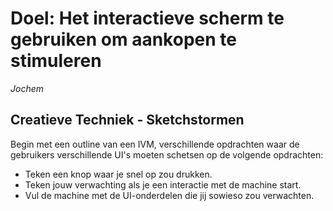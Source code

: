 # Doel: Het interactieve scherm te gebruiken om aankopen te stimuleren
_Jochem_

## Creatieve Techniek - Sketchstormen

Begin met een outline van een IVM, verschillende opdrachten waar de gebruikers verschillende UI's moeten schetsen op de volgende opdrachten:

- Teken een knop waar je snel op zou drukken.
- Teken jouw verwachting als je een interactie met de machine start.
- Vul de machine met de UI-onderdelen die jij sowieso zou verwachten.
